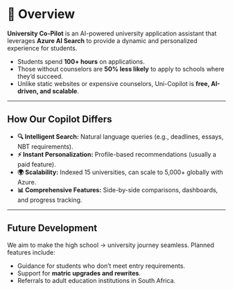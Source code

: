 # 📘 Overview  

**University Co-Pilot** is an AI-powered university application assistant that leverages **Azure AI Search** to provide a dynamic and personalized experience for students.  

- Students spend **100+ hours** on applications.  
- Those without counselors are **50% less likely** to apply to schools where they’d succeed.  
- Unlike static websites or expensive counselors, Uni-Copilot is **free, AI-driven, and scalable**.  

---

## How Our Copilot Differs  

- **🔍 Intelligent Search:** Natural language queries (e.g., deadlines, essays, NBT requirements).  
- **⚡ Instant Personalization:** Profile-based recommendations (usually a paid feature).  
- **🌍 Scalability:** Indexed 15 universities, can scale to 5,000+ globally with Azure.  
- **📊 Comprehensive Features:** Side-by-side comparisons, dashboards, and progress tracking.  

---

## Future Development  

We aim to make the high school → university journey seamless. Planned features include:  
- Guidance for students who don’t meet entry requirements.  
- Support for **matric upgrades and rewrites**.  
- Referrals to adult education institutions in South Africa.  
